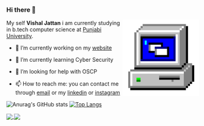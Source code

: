 ### Hi there 👋
<img align="right" alt="GIF" src="https://github.com/deut-erium/deut-erium/blob/master/assets/computer.gif?raw=1" width="200vw" />


My self **Vishal Jattan** i am currently studying in b.tech computer science at [Punjabi University](https://punjabiuniversity.ac.in/). 


- 🔭 I’m currently working on my [website](https://vishaljattan.github.io/p/)
                                                          
- 🌱 I’m currently learning Cyber Security 

- 🤔 I’m looking for help with OSCP

- 📫 How to reach me: you can contact me through [email](mailto:vishaljattan007@gmail.com) or my [linkedin](https://www.linkedin.com/in/vishal-jattan-111210211) or [instagram](https://instagram.com/_vishal_jatan_/) 

![Anurag's GitHub stats](https://github-readme-stats.vercel.app/api?username=vishaljattan&show_icons=true&theme=radical&count_private=true)
[![Top Langs](https://github-readme-stats.vercel.app/api/top-langs/?username=vishaljattan)](https://github.com/anuraghazra/github-readme-stats)

<a href="https://github.com/anuraghazra/github-readme-stats">
  <img align="center" src="https://github-readme-stats.vercel.app/api/pin/?username=anuraghazra&repo=github-readme-stats" />
</a>
<a href="https://github.com/anuraghazra/convoychat">
  <img align="center" src="https://github-readme-stats.vercel.app/api/pin/?username=anuraghazra&repo=convoychat" />
</a>
